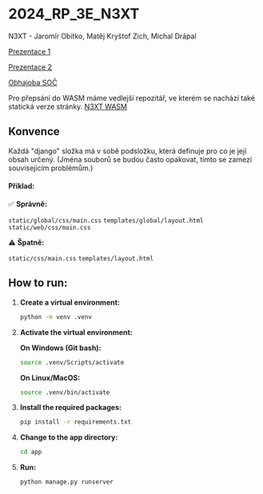 # 2024_RP_3E_N3XT
N3XT - Jaromír Obitko, Matěj Kryštof Zich, Michal Drápal 

[Prezentace 1](https://docs.google.com/presentation/d/1JVJeRS3xDeapZDWGwykHUfxAE9_kRY2ILhCKTlxtKJ4/edit?usp=sharing)

[Prezentace 2](https://docs.google.com/presentation/d/1lx2NM3tQIRyjscBn8-69G_tDTQ_a8WnBYybl524v9OQ/edit?usp=sharing)

[Obhajoba SOČ](https://docs.google.com/presentation/d/1NoC7e-Ibjq2_CpCtp5y8QGFANqurjdLrVnFvech1Zno/edit?usp=sharing)

Pro přepsání do WASM máme vedlejší repozitář, ve kterém se nachází také statická verze stránky. [N3XT WASM](https://github.com/Jaromir007/n3xt_wasm)

## Konvence 

Každá "django" složka má v sobě podsložku, která definuje pro co je její obsah určený. (Jména souborů se budou často opakovat, tímto se zamezí souvisejícím problémům.)

#### Příklad: 

✅ **Správně:**

`static/global/css/main.css`
`templates/global/layout.html`
`static/web/css/main.css`

⚠️ **Špatně:**

`static/css/main.css`
`templates/layout.html`

## How to run:

1. **Create a virtual environment:**
    ```bash
    python -m venv .venv
    ```

2. **Activate the virtual environment:**

    **On Windows (Git bash):**
    ```bash
    source .venv/Scripts/activate
    ```

    **On Linux/MacOS:**
    ```bash
    source .venv/bin/activate
    ```

3. **Install the required packages:**
    ```bash
    pip install -r requirements.txt
    ```

4. **Change to the app directory:**
    ```bash
    cd app
    ```

6. **Run:**
    ```bash
    python manage.py runserver
    ```
